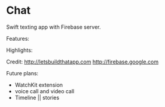 # Chat
Swift texting app with Firebase server. 

Features:

Highlights:

Credit:
http://letsbuildthatapp.com
http://firebase.google.com

Future plans:
- WatchKit extension
- voice call and video call
- Timeline || stories
